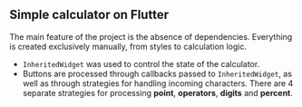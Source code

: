 ## Simple calculator on Flutter

The main feature of the project is the absence of dependencies. Everything is created exclusively manually, from styles to calculation logic.

- `InheritedWidget` was used to control the state of the calculator.
- Buttons are processed through callbacks passed to `InheritedWidget`, as well as through strategies for handling incoming characters. There are 4 separate strategies for processing **point**, **operators**, **digits** and **percent**. 
